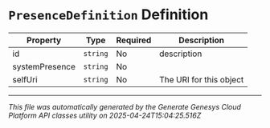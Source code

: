 # `PresenceDefinition` Definition

| Property | Type | Required | Description |
|----------|------|----------|-------------|
| id | `string` | No | description |
| systemPresence | `string` | No |  |
| selfUri | `string` | No | The URI for this object |

---

*This file was automatically generated by the Generate Genesys Cloud Platform API classes utility on 2025-04-24T15:04:25.516Z*